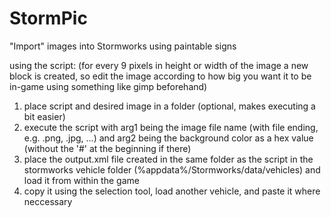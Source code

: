 # StormPic
"Import" images into Stormworks using paintable signs

using the script:
(for every 9 pixels in height or width of the image a new block is created, so edit the image according to how big you want it to be in-game using something like gimp beforehand)
1. place script and desired image in a folder (optional, makes executing a bit easier)
2. execute the script with arg1 being the image file name (with file ending, e.g. .png, .jpg, ...) and arg2 being the background color as a hex value (without the '#' at the beginning if there)
3. place the output.xml file created in the same folder as the script in the stormworks vehicle folder (%appdata%/Stormworks/data/vehicles) and load it from within the game
4. copy it using the selection tool, load another vehicle, and paste it where neccessary
